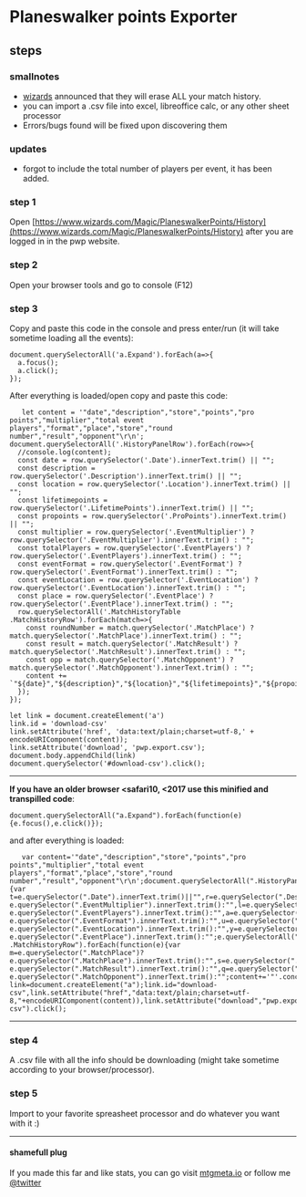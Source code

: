 # Planeswalker points Exporter

## steps	

### smallnotes

* [wizards](https://magic.gg/news/sunsetting-planeswalker-points) announced that they will erase ALL your match history.
* you can import a .csv file into excel, libreoffice calc, or any other sheet processor
* Errors/bugs found will be fixed upon discovering  them

### updates
* forgot to include the total number of players per event, it has been added.


### step 1

Open [https://www.wizards.com/Magic/PlaneswalkerPoints/History](https://www.wizards.com/Magic/PlaneswalkerPoints/History) after you are logged in in the pwp website.

### step 2

Open your browser tools and go to console (F12)

### step 3

Copy and paste this code in the console and press enter/run (it will take sometime loading all the events):

    document.querySelectorAll('a.Expand').forEach(a=>{
      a.focus();
      a.click();
    });

After everything is loaded/open copy and paste this code:
    
       let content = '"date","description","store","points","pro points","multiplier","total event players","format","place","store","round number","result","opponent"\r\n';
    document.querySelectorAll('.HistoryPanelRow').forEach(row=>{
      //console.log(content);
      const date = row.querySelector('.Date').innerText.trim() || "";
      const description = row.querySelector('.Description').innerText.trim() || "";
      const location = row.querySelector('.Location').innerText.trim() || "";
      const lifetimepoints = row.querySelector('.LifetimePoints').innerText.trim() || "";
      const propoints = row.querySelector('.ProPoints').innerText.trim() || "";
      const multiplier = row.querySelector('.EventMultiplier') ? row.querySelector('.EventMultiplier').innerText.trim() : "";
      const totalPlayers = row.querySelector('.EventPlayers') ? row.querySelector('.EventPlayers').innerText.trim() : "";
      const eventFormat = row.querySelector('.EventFormat') ? row.querySelector('.EventFormat').innerText.trim() : "";
      const eventLocation = row.querySelector('.EventLocation') ? row.querySelector('.EventLocation').innerText.trim() : "";
      const place = row.querySelector('.EventPlace') ? row.querySelector('.EventPlace').innerText.trim() : "";
      row.querySelectorAll('.MatchHistoryTable .MatchHistoryRow').forEach(match=>{
        const roundNumber = match.querySelector('.MatchPlace') ? match.querySelector('.MatchPlace').innerText.trim() : "";
        const result = match.querySelector('.MatchResult') ? match.querySelector('.MatchResult').innerText.trim() : "";
        const opp = match.querySelector('.MatchOpponent') ? match.querySelector('.MatchOpponent').innerText.trim() : "";
        content += `"${date}","${description}","${location}","${lifetimepoints}","${propoints}","${multiplier}","${totalPlayers}","${eventFormat}","${eventLocation}","${place}","${roundNumber}","${result}","${opp}"\r\n`;
      });
    });

    let link = document.createElement('a')
    link.id = 'download-csv'
    link.setAttribute('href', 'data:text/plain;charset=utf-8,' + encodeURIComponent(content));
    link.setAttribute('download', 'pwp.export.csv');
    document.body.appendChild(link)
    document.querySelector('#download-csv').click();

___
**If you have an older browser <safari10, <2017 use this minified and transpilled code**:

    document.querySelectorAll("a.Expand").forEach(function(e){e.focus(),e.click()});

and after everything is loaded:

       var content='"date","description","store","points","pro points","multiplier","total event players","format","place","store","round number","result","opponent"\r\n';document.querySelectorAll(".HistoryPanelRow").forEach(function(e){var t=e.querySelector(".Date").innerText.trim()||"",r=e.querySelector(".Description").innerText.trim()||"",n=e.querySelector(".Location").innerText.trim()||"",c=e.querySelector(".LifetimePoints").innerText.trim()||"",o=e.querySelector(".ProPoints").innerText.trim()||"",i=e.querySelector(".EventMultiplier")?e.querySelector(".EventMultiplier").innerText.trim():"",l=e.querySelector(".EventPlayers")?e.querySelector(".EventPlayers").innerText.trim():"",a=e.querySelector(".EventFormat")?e.querySelector(".EventFormat").innerText.trim():"",u=e.querySelector(".EventLocation")?e.querySelector(".EventLocation").innerText.trim():"",y=e.querySelector(".EventPlace")?e.querySelector(".EventPlace").innerText.trim():"";e.querySelectorAll(".MatchHistoryTable .MatchHistoryRow").forEach(function(e){var m=e.querySelector(".MatchPlace")?e.querySelector(".MatchPlace").innerText.trim():"",s=e.querySelector(".MatchResult")?e.querySelector(".MatchResult").innerText.trim():"",q=e.querySelector(".MatchOpponent")?e.querySelector(".MatchOpponent").innerText.trim():"";content+='"'.concat(t,'","').concat(r,'","').concat(n,'","').concat(c,'","').concat(o,'","').concat(i,'","').concat(l,'","').concat(a,'","').concat(u,'","').concat(y,'","').concat(m,'","').concat(s,'","').concat(q,'"\r\n')})});var link=document.createElement("a");link.id="download-csv",link.setAttribute("href","data:text/plain;charset=utf-8,"+encodeURIComponent(content)),link.setAttribute("download","pwp.export.csv"),document.body.appendChild(link),document.querySelector("#download-csv").click();
___

### step 4

A .csv file with all the info should be downloading (might take sometime according to your browser/processor).

### step 5

Import to your favorite spreasheet processor and do whatever you want with it :)



____

#### shamefull plug
If you made this far and like stats, you can go visit [mtgmeta.io](https://mtgmeta.io) or follow me [@twitter](https://twitter.com/mtgmetaio)


